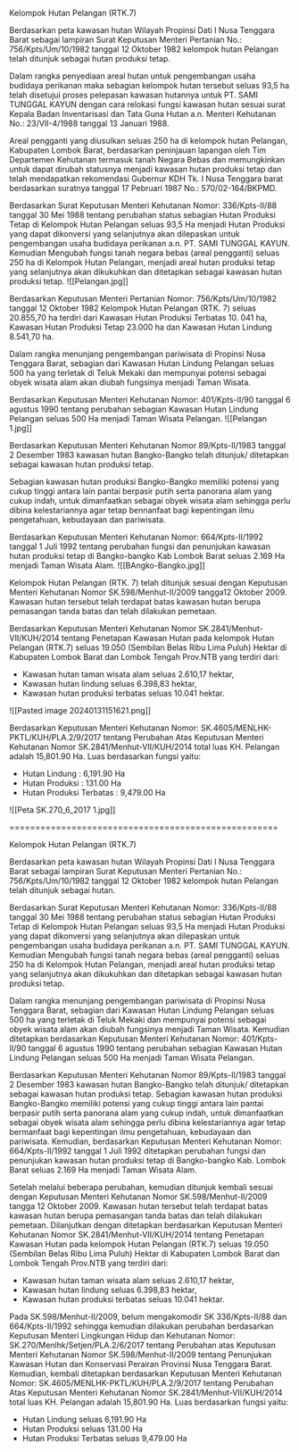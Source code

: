 Kelompok Hutan Pelangan (RTK.7)

Berdasarkan peta kawasan hutan Wilayah Propinsi Dati I Nusa Tenggara Barat sebagai lampiran Surat Keputusan Menteri Pertanian No.: 756/Kpts/Um/10/1982 tanggal 12 Oktober 1982 kelompok hutan Pelangan telah ditunjuk sebagai hutan produksi tetap. 

Dalam rangka penyediaan areal hutan untuk pengembangan usaha budidaya perikanan maka sebagian kelompok hutan tersebut seluas 93,5 ha telah disetujui proses pelepasan kawasan hutannya untuk PT. SAMI TUNGGAL KAYUN dengan cara relokasi fungsi kawasan hutan sesuai surat Kepala Badan Inventarisasi dan Tata Guna Hutan a.n. Menteri Kehutanan No.: 23/VII-4/1988 tanggal 13 Januari 1988.

Areal pengganti yang diusulkan seluas 250 ha di kelompok hutan Pelangan, Kabupaten Lombok Barat, berdasarkan peninjauan lapangan oleh Tim Departemen Kehutanan termasuk tanah Negara Bebas dan memungkinkan untuk dapat dirubah statusnya menjadi kawasan hutan produksi tetap dan telah mendapatkan rekomendasi Gubernur KDH Tk. I Nusa Tenggara barat berdasarkan suratnya tanggal 17 Pebruari 1987 No.: 570/02-164/BKPMD.

Berdasarkan Surat Keputusan Menteri Kehutanan Nomor: 336/Kpts-II/88 tanggal 30 Mei 1988 tentang perubahan status sebagian Hutan Produksi Tetap di Kelompok Hutan Pelangan seluas 93,5 Ha menjadi Hutan Produksi yang dapat dikonversi yang selanjutnya akan dilepaskan untuk pengembangan usaha budidaya perikanan a.n. PT. SAMI TUNGGAL KAYUN. Kemudian Mengubah fungsi tanah negara bebas (areal pengganti) seluas 250 ha di Kelompok Hutan Pelangan, menjadi areal hutan produksi tetap yang selanjutnya akan dikukuhkan dan ditetapkan sebagai kawasan hutan produksi tetap.
![[Pelangan.jpg]]

Berdasarkan Keputusan Menteri Pertanian Nomor: 756/Kpts/Um/10/1982 tanggal 12 Oktober 1982 Kelompok Hutan Pelangan (RTK. 7) seluas 20.855,70 ha terdiri dari Kawasan Hutan Produksi Terbatas 10. 041 ha, Kawasan Hutan Produksi Tetap 23.000 ha dan Kawasan Hutan Lindung 8.541,70 ha.

Dalam rangka menunjang pengembangan pariwisata di Propinsi Nusa Tenggara Barat, sebagian dari Kawasan Hutan Lindung Pelangan seluas 500 ha yang terletak di Teluk Mekaki dan mempunyai potensi sebagai obyek wisata alam akan diubah fungsinya menjadi Taman Wisata.

Berdasarkan Keputusan Menteri Kehutanan Nomor: 401/Kpts-II/90 tanggal 6 agustus 1990 tentang perubahan sebagian Kawasan Hutan Lindung Pelangan seluas 500 Ha menjadi Taman Wisata Pelangan.
![[Pelangan 1.jpg]]

Berdasarkan Keputusan Menteri Kehutanan Nomor 89/Kpts-II/1983
tanggal 2 Desember 1983 kawasan hutan Bangko-Bangko telah ditunjuk/ ditetapkan sebagai kawasan hutan produksi tetap.

Sebagian kawasan hutan produksi Bangko-Bangko memiliki potensi yang cukup tinggi antara lain pantai berpasir putih serta panorana alam yang cukup indah, untuk dimanfaatkan sebagai obyek wisata alam sehingga perlu dibina kelestariannya agar tetap bennanfaat bagi kepentingan ilmu pengetahuan, kebudayaan dan pariwisata.

Berdasarkan Keputusan Menteri Kehutanan Nomor: 664/Kpts-II/1992 tanggal 1 Juli 1992 tentang perubahan fungsi dan penunjukan kawasan hutan produksi tetap di Bangko-bangko Kab Lombok Barat seluas 2.169 Ha menjadi Taman Wisata Alam.
![[BAngko-Bangko.jpg]]

Kelompok Hutan Pelangan (RTK. 7) telah ditunjuk sesuai dengan Keputusan Menteri Kehutanan Nomor SK.598/Menhut-II/2009 tangga12 Oktober 2009. Kawasan hutan tersebut telah terdapat batas kawasan hutan berupa pemasangan tanda batas dan telah dilakukan pemetaan.

Berdasarkan Keputusan Menteri Kehutanan Nomor SK.2841/Menhut-VII/KUH/2014 tentang Penetapan Kawasan Hutan pada kelompok Hutan Pelangan (RTK.7) seluas 19.050 (Sembilan Belas Ribu Lima Puluh) Hektar di Kabupaten Lombok Barat dan Lombok Tengah Prov.NTB yang terdiri dari:
- Kawasan hutan taman wisata alam seluas 2.610,17 hektar,
- Kawasan hutan lindung seluas 6.398,83 hektar,
- Kawasan hutan produksi terbatas seluas 10.041 hektar.

![[Pasted image 20240131151621.png]]



Berdasarkan Keputusan Menteri Kehutanan Nomor: SK.4605/MENLHK-PKTL/KUH/PLA.2/9/2017 tentang Perubahan Atas Keputusan Menteri Kehutanan Nomor SK.2841/Menhut-VII/KUH/2014 total luas KH. Pelangan adalah 15,801.90 Ha. Luas berdasarkan fungsi yaitu:
- Hutan Lindung			: 6,191.90 Ha
- Hutan Produksi		: 131.00 Ha
- Hutan Produksi Terbatas	: 9,479.00 Ha

![[Peta SK.270_6_2017 1.jpg]]


====================================================

Kelompok Hutan Pelangan (RTK.7)

Berdasarkan peta kawasan hutan Wilayah Propinsi Dati I Nusa Tenggara Barat sebagai lampiran Surat Keputusan Menteri Pertanian No.: 756/Kpts/Um/10/1982 tanggal 12 Oktober 1982 kelompok hutan Pelangan telah ditunjuk sebagai hutan.

Berdasarkan Surat Keputusan Menteri Kehutanan Nomor: 336/Kpts-II/88 tanggal 30 Mei 1988 tentang perubahan status sebagian Hutan Produksi Tetap di Kelompok Hutan Pelangan seluas 93,5 Ha menjadi Hutan Produksi yang dapat dikonversi yang selanjutnya akan dilepaskan untuk pengembangan usaha budidaya perikanan a.n. PT. SAMI TUNGGAL KAYUN. Kemudian Mengubah fungsi tanah negara bebas (areal pengganti) seluas 250 ha di Kelompok Hutan Pelangan, menjadi areal hutan produksi tetap yang selanjutnya akan dikukuhkan dan ditetapkan sebagai kawasan hutan produksi tetap.

Dalam rangka menunjang pengembangan pariwisata di Propinsi Nusa Tenggara Barat, sebagian dari Kawasan Hutan Lindung Pelangan seluas 500 ha yang terletak di Teluk Mekaki dan mempunyai potensi sebagai obyek wisata alam akan diubah fungsinya menjadi Taman Wisata. Kemudian ditetapkan berdasarkan Keputusan Menteri Kehutanan Nomor: 401/Kpts-II/90 tanggal 6 agustus 1990 tentang perubahan sebagian Kawasan Hutan Lindung Pelangan seluas 500 Ha menjadi Taman Wisata Pelangan.

Berdasarkan Keputusan Menteri Kehutanan Nomor 89/Kpts-II/1983
tanggal 2 Desember 1983 kawasan hutan Bangko-Bangko telah ditunjuk/ ditetapkan sebagai kawasan hutan produksi tetap. Sebagian kawasan hutan produksi Bangko-Bangko memiliki potensi yang cukup tinggi antara lain pantai berpasir putih serta panorana alam yang cukup indah, untuk dimanfaatkan sebagai obyek wisata alam sehingga perlu dibina kelestariannya agar tetap bermanfaat bagi kepentingan ilmu pengetahuan, kebudayaan dan pariwisata. Kemudian, berdasarkan Keputusan Menteri Kehutanan Nomor: 664/Kpts-II/1992 tanggal 1 Juli 1992 ditetapkan perubahan fungsi dan penunjukan kawasan hutan produksi tetap di Bangko-bangko Kab. Lombok Barat seluas 2.169 Ha menjadi Taman Wisata Alam.

Setelah melalui beberapa perubahan, kemudian ditunjuk kembali sesuai dengan Keputusan Menteri Kehutanan Nomor SK.598/Menhut-II/2009 tangga 12 Oktober 2009. Kawasan hutan tersebut telah terdapat batas kawasan hutan berupa pemasangan tanda batas dan telah dilakukan pemetaan. Dilanjutkan dengan ditetapkan berdasarkan Keputusan Menteri Kehutanan Nomor SK.2841/Menhut-VII/KUH/2014 tentang Penetapan Kawasan Hutan pada kelompok Hutan Pelangan (RTK.7) seluas 19.050 (Sembilan Belas Ribu Lima Puluh) Hektar di Kabupaten Lombok Barat dan Lombok Tengah Prov.NTB yang terdiri dari:
- Kawasan hutan taman wisata alam seluas 2.610,17 hektar,
- Kawasan hutan lindung seluas 6.398,83 hektar,
- Kawasan hutan produksi terbatas seluas 10.041 hektar.

Pada SK.598/Menhut-II/2009, belum mengakomodir SK 336/Kpts-II/88 dan 664/Kpts-II/1992 sehingga kemudian dilakukan perubahan berdasarkan Keputusan Menteri Lingkungan Hidup dan Kehutanan Nomor: SK.270/Menlhk/Setjen/PLA.2/6/2017 tentang Perubahan atas Keputusan Menteri Kehutanan Nomor SK.598/Menhut-II/2009 tentang Penunjukan Kawasan Hutan dan Konservasi Perairan Provinsi Nusa Tenggara Barat. Kemudian, kembali ditetapkan berdasarkan Keputusan Menteri Kehutanan Nomor: SK.4605/MENLHK-PKTL/KUH/PLA.2/9/2017 tentang Perubahan Atas Keputusan Menteri Kehutanan Nomor SK.2841/Menhut-VII/KUH/2014 total luas KH. Pelangan adalah 15,801.90 Ha. Luas berdasarkan fungsi yaitu:
- Hutan Lindung seluas 6,191.90 Ha
- Hutan Produksi seluas 131.00 Ha
- Hutan Produksi Terbatas seluas 9,479.00 Ha


